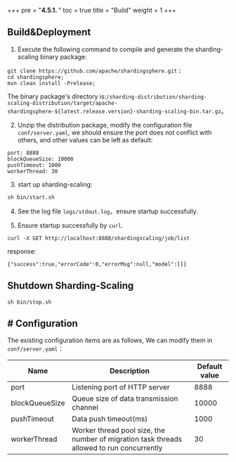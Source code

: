+++
pre = "<b>4.5.1. </b>"
toc = true
title = "Build"
weight = 1
+++

## Build&Deployment

1. Execute the following command to compile and generate the sharding-scaling binary package:

```
git clone https://github.com/apache/shardingsphere.git；
cd shardingsphere;
mvn clean install -Prelease;
```

The binary package's directory is:`/sharding-distribution/sharding-scaling-distribution/target/apache-shardingsphere-${latest.release.version}-sharding-scaling-bin.tar.gz`。

2. Unzip the distribution package, modify the configuration file `conf/server.yaml`, we should ensure the port does not conflict with others, and other values can be left as default:

```
port: 8888
blockQueueSize: 10000
pushTimeout: 1000
workerThread: 30
```

3. start up sharding-scaling:

```
sh bin/start.sh
```

4. See the log file `logs/stdout.log`，ensure startup successfully.

5. Ensure startup successfully by `curl`.

```
curl -X GET http://localhost:8888/shardingscaling/job/list
```

response:

```
{"success":true,"errorCode":0,"errorMsg":null,"model":[]}
```

## Shutdown Sharding-Scaling
   
 ```
 sh bin/stop.sh
 ```
 
## # Configuration

 The existing configuration items are as follows, We can modify them in `conf/server.yaml`：
 
| Name           | Description                                                  | Default value |
| -------------- | ------------------------------------------------------------ | ------------- |
| port           | Listening port of HTTP server                                | 8888          |
| blockQueueSize | Queue size of data transmission channel                      | 10000         |
| pushTimeout    | Data push timeout(ms)                                        | 1000          |
| workerThread   | Worker thread pool size, the number of migration task threads allowed to run concurrently | 30            |
